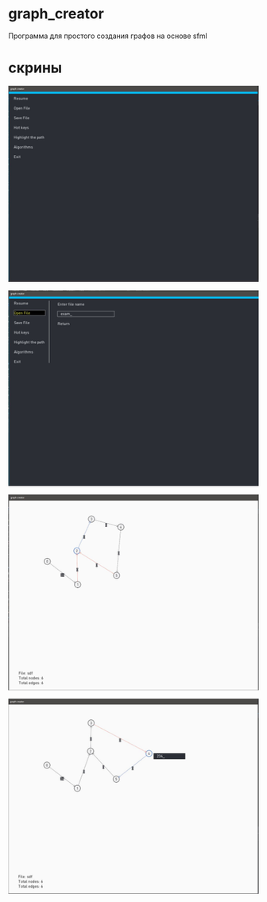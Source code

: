 # graph_creator
Программа для простого создания графов на основе sfml

# скрины

![Image alt](https://github.com/mamkad/graph_creator/blob/main/menu.JPG)

![Image alt](https://github.com/mamkad/graph_creator/blob/main/submenu.JPG)

![Image alt](https://github.com/mamkad/graph_creator/blob/main/use2.JPG)

![Image alt](https://github.com/mamkad/graph_creator/blob/main/use3.JPG)

